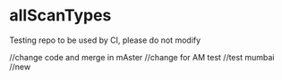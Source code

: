 # allScanTypes
Testing repo to be used by CI, please do not modify 

//change code and merge in mAster
//change for AM test
//test mumbai
//new
